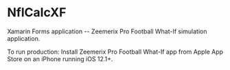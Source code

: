 # NflCalcXF
Xamarin Forms application -- Zeemerix Pro Football What-If simulation application.

To run production:
Install Zeemerix Pro Football What-If app from Apple App Store on an iPhone running iOS 12.1+.

